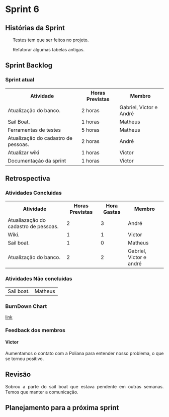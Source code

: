 <h1> Sprint 6 </h1>

<h2> Histórias da Sprint </h2>

<ul><p align="justify">Testes tem que ser feitos no projeto.</p></ul>
<ul> <p align="justify">Refatorar algumas tabelas antigas.</p></ul>

<h2> Sprint Backlog </h2>

<h3> Sprint atual </h3>
<table>
  <tr>
    <th> Atividade </th>
    <th> Horas Previstas </th>
    <th> Membro </th>
  </tr>
  <tr>
    <td> Atualização do banco. </td>
    <td> 2 horas </td>
    <td> Gabriel, Victor e André </td>
  </tr>
  <tr>
    <td> Sail Boat. </td>
    <td> 1 horas </td>
    <td> Matheus </td>
  </tr>
  <tr>
    <td> Ferramentas de testes </td>
    <td> 5 horas </td>
    <td> Matheus </td>
  </tr>
    <tr>
    <td> Atualização do cadastro de pessoas. </td>
    <td> 2 horas </td>
    <td> André </td>
  </tr>
    <tr>
    <td> Atualizar wiki </td>
    <td> 1 horas </td>
    <td> Victor </td>
  </tr>
    <tr>
    <td> Documentação da sprint </td>
    <td> 1 horas </td>
    <td> Victor </td>
  </tr>
</table> 

<h2> Retrospectiva </h2>
<h3> Atividades Concluidas </h3>
<table>
  <tr>
    <th> Atividade </th>
    <th> Horas Previstas </th>
    <th> Hora Gastas </th>
    <th> Membro </th>
  </tr>
  <tr>
    <td> Atualiazação do cadastro de pessoas. </td>
    <td> 2 </td>
    <td> 3 </td>
    <td> André </td>
  </tr>
  </tr>
  <tr>
    <td> Wiki. </td>
    <td> 1 </td>
    <td> 1 </td>
    <td> Victor </td>
  </tr>
   <tr>
    <td> Sail boat. </td>
    <td> 1 </td>
    <td> 0 </td>
    <td> Matheus </td>
  </tr> 
   <tr>
    <td> Atualização do banco. </td>
    <td> 2 </td>
    <td> 2 </td>
    <td> Gabriel, Victor e andré </td>
  </tr>

</table> 

<h3> Atividades Não concluidas </h3>

<table>
  <tr>
    <td> Sail boat. </td>
    <td> Matheus </td>
  </tr>
</table> 

<h3> BurnDown Chart </h3>

<a href="https://docs.google.com/spreadsheets/d/1F4zg84LUfO0RrQ7r9oebns8DssLGFd2F2MjHl3I0L5Y/edit#gid=0"> link </a>

<h3> Feedback dos membros</h3>
<h4> Victor </h4>

<p align="justify"> Aumentamos o contato com a Poliana para entender nosso problema, o que se tornou positivo. </p>

<h2> Revisão </h2>
<p align="justify"> Sobrou a parte do sail boat que estava pendente em outras semanas. Temos que manter a comunicação.</p>

<h2> Planejamento para a próxima sprint</h2>
<p align="justify"></p>
